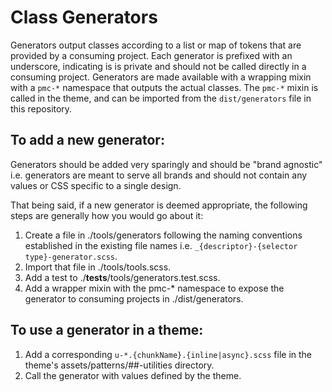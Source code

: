 # Class Generators

Generators output classes according to a list or map of tokens that are provided by a consuming project. Each generator is prefixed with an underscore, indicating is is private and should not be called directly in a consuming project. Generators are made available with a wrapping mixin with a `pmc-*` namespace that outputs the actual classes. The `pmc-*` mixin is called in the theme, and can be imported from the `dist/generators` file in this repository.

## To add a new generator:

Generators should be added very sparingly and should be "brand agnostic" i.e. generators are meant to serve all brands and should not contain any values or CSS specific to a single design. 

That being said, if a new generator is deemed appropriate, the following steps are generally how you would go about it:

1. Create a file in ./tools/generators following the naming conventions established in the existing file names i.e. `_{descriptor}-{selector type}-generator.scss`.
2. Import that file in ./tools/tools.scss.
3. Add a test to ./__tests__/tools/generators.test.scss.
4. Add a wrapper mixin with the pmc-* namespace to expose the generator to consuming projects in ./dist/generators.

## To use a generator in a theme:

1. Add a corresponding `u-*.{chunkName}.{inline|async}.scss` file in the theme's assets/patterns/##-utilities directory.
2. Call the generator with values defined by the theme.